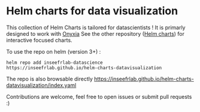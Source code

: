 # Helm charts for data visualization

This collection of Helm Charts is tailored for datascientists !
It is primarly designed to work with [Onyxia](https://github.com/inseefrlab/onyxia)
See the other repository ([Helm charts](https://github.com/inseefrlab/helm-charts-interactive-services)) for interactive focused charts.  

To use the repo on helm (version 3+) :
```
helm repo add inseefrlab-datascience https://inseefrlab.github.io/helm-charts-datavisualization
```  

The repo is also browsable directly https://inseefrlab.github.io/helm-charts-datavisualization/index.yaml

Contributions are welcome, feel free to open issues or submit pull requests :)
